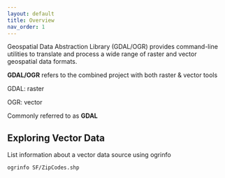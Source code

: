 ```yaml
---
layout: default
title: Overview
nav_order: 1
---
```


Geospatial Data Abstraction Library (GDAL/OGR) provides command-line utilities to translate and process a wide range of raster and vector geospatial data formats.

**GDAL/OGR** refers to the combined project with both raster & vector tools 

GDAL: raster 

OGR: vector 

Commonly referred to as **GDAL**

## Exploring Vector Data

List information about a vector data source using ogrinfo

`ogrinfo SF/ZipCodes.shp`
